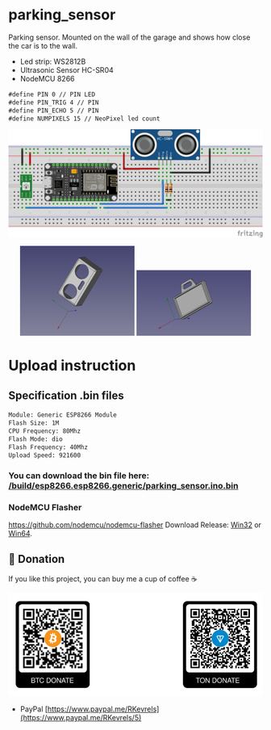 # parking_sensor
Parking sensor. Mounted on the wall of the garage and shows how close the car is to the wall.

- Led strip: WS2812B
- Ultrasonic Sensor HC-SR04
- NodeMCU 8266

```
#define PIN 0 // PIN LED
#define PIN_TRIG 4 // PIN
#define PIN_ECHO 5 // PIN
#define NUMPIXELS 15 // NeoPixel led count
```

![image](https://github.com/renat2985/parking_sensor/blob/main/img/shematic.png)

<p align="center">
<img src="https://github.com/renat2985/parking_sensor/blob/main/img/stl1.png" width=45% height=45%>
<img src="https://github.com/renat2985/parking_sensor/blob/main/img/stl2.png" width=45% height=45%>
</p>

# Upload instruction
## Specification .bin files

    Module: Generic ESP8266 Module
    Flash Size: 1M
    CPU Frequency: 80Mhz
    Flash Mode: dio
    Flash Frequency: 40Mhz
    Upload Speed: 921600

### You can download the bin file here: [/build/esp8266.esp8266.generic/parking_sensor.ino.bin](https://github.com/renat2985/parking_sensor/raw/main/build/esp8266.esp8266.generic/parking_sensor.ino.bin)

### NodeMCU Flasher
https://github.com/nodemcu/nodemcu-flasher
Download Release: [Win32](https://github.com/nodemcu/nodemcu-flasher/blob/master/Win32/Release/ESP8266Flasher.exe) or [Win64](https://github.com/nodemcu/nodemcu-flasher/blob/master/Win64/Release/ESP8266Flasher.exe).


## :battery: Donation

If you like this project, you can buy me a cup of coffee :coffee:

<img src="https://github.com/renat2985/toncoin_payment/blob/main/doc/donate.png" width="700px">

- PayPal [https://www.paypal.me/RKevrels](https://www.paypal.me/RKevrels/5)
